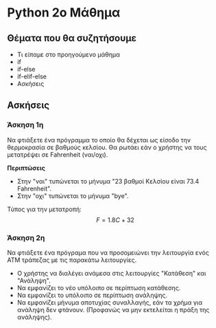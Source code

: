 # Python 2o Μάθημα

## Θέματα που θα συζητήσουμε
- Τι είπαμε στο προηγούμενο μάθημα
- if
- if-else
- if-elif-else
- Ασκήσεις

## Ασκήσεις
### Άσκηση 1η
 Να φτιάξετε ένα πρόγραμμα το οποίο θα δέχεται ως είσοδο την θερμοκρασία σε βαθμούς κελσίου. Θα ρωτάει εάν ο χρήστης να τους μετατρέψει σε Fahrenheit (ναι/οχι).

**Περιπτώσεις**
 - Στην "ναι" τυπώνεται το μήνυμα "23 βαθμοί Κελσίου είναι 73.4 Fahrenheit".
 - Στην "οχι" τυπώνεται το μήνυμα "bye".

  Τύπος για την μετατροπή:
 $$ F = { 1.8C +32} $$


### Άσκηση 2η
Να φτιάξετε ένα πρόγραμα που να προσομειώνει την λειτουργία ενός ATM τράπεζας με τις παρακάτω λειτουργίες.

- Ο χρήστης να διαλέγει ανάμεσα στις λειτουργίες "Κατάθεση" και "Ανάληψη".
- Να εμφανίζει το νέο υπόλοιπο σε περίπτωση κατάθεσης.
- Να εμφανίζει το υπόλοιπο σε περίπτωση ανάληψης.
- Να εμφανίζει μήνυμα αποτυχίας συναλλαγής, εάν τα χρήμα για ανάληψη δεν φτάνουν. (Προφανώς να μην εκτελείται η πράξη της ανάληψης).
